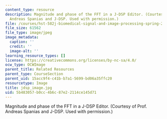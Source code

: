 ```yaml
---
content_type: resource
description: Magnitude and phase of the FFT in a J-DSP Editor. (Courtesy of Prof.
  Andreas Spanias and J-DSP. Used with permission.)
file: /courses/hst-582j-biomedical-signal-and-image-processing-spring-2007/5b483057b0cc4b6c87e22114ce145d71_jdsp_image.jpg
file_size: 61562
file_type: image/jpeg
image_metadata:
  caption: ''
  credit: ''
  image-alt: ''
learning_resource_types: []
license: https://creativecommons.org/licenses/by-nc-sa/4.0/
ocw_type: OCWImage
parent_title: Related Resources
parent_type: CourseSection
parent_uid: 15acc9f4-c41b-b7a1-5699-bd06a35ffc20
resourcetype: Image
title: jdsp_image.jpg
uid: 5b483057-b0cc-4b6c-87e2-2114ce145d71
---
```

Magnitude and phase of the FFT in a J-DSP Editor. (Courtesy of Prof. Andreas Spanias and J-DSP. Used with permission.)